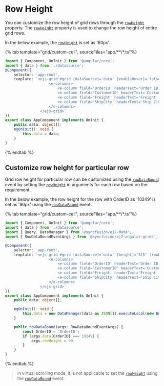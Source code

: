 # Row Height

You can customize the row height of grid rows through the [`rowHeight`](../../api/grid/#rowheight) property. The [`rowHeight`](../../api/grid/#rowheight) property
is used to change the row height of entire grid rows.

In the below example, the [`rowHeight`](../../api/grid/#rowheight) is set as '60px'.

{% tab template="grid/custom-cell", sourceFiles="app/**/*.ts"%}

```typescript
import { Component, OnInit } from '@angular/core';
import { data } from './datasource';
@Component({
    selector: 'app-root',
    template: `<ejs-grid #grid [dataSource]='data' [enableHover]='false' [allowSelection]='false' [height]='315' [rowHeight]='60'>
                    <e-columns>
                        <e-column field='OrderID' headerText='Order ID' textAlign='Right' width=100></e-column>
                        <e-column field='CustomerID' headerText='Customer ID' width=120></e-column>
                        <e-column field='Freight' headerText='Freight' textAlign='Right' format='C2' width=80></e-column>
                        <e-column field='ShipCity' headerText='Ship City' width=130 ></e-column>
                    </e-columns>
                </ejs-grid>`
})
export class AppComponent implements OnInit {
    public data: object[];
    ngOnInit(): void {
        this.data = data;
    }
}
```

{% endtab %}

## Customize row height for particular row

Grid row height for particular row can be customized using the [`rowDataBound`](../../api/grid/#rowdatabound)
event by setting the [`rowHeight`](../../api/grid/#rowheight) in arguments for each row based on the requirement.

In the below example, the row height for the row with OrderID as '10249' is set as '90px' using the [`rowDataBound`](../../api/grid/#rowdatabound) event.

{% tab template="grid/custom-cell", sourceFiles="app/**/*.ts"%}

```typescript
import { Component, OnInit } from '@angular/core';
import { data } from './datasource';
import { Query, DataManager } from '@syncfusion/ej2-data';
import { RowDataBoundEventArgs } from '@syncfusion/ej2-angular-grids';

@Component({
    selector: 'app-root',
    template: `<ejs-grid #grid [dataSource]='data' [height]='315' (rowDataBound)='rowDataBound($event)'>
                    <e-columns>
                        <e-column field='OrderID' headerText='Order ID' textAlign='Right' width=100></e-column>
                        <e-column field='CustomerID' headerText='Customer ID' width=120></e-column>
                        <e-column field='Freight' headerText='Freight' textAlign='Right' format='C2' width=80></e-column>
                        <e-column field='ShipCity' headerText='Ship City' width=130 ></e-column>
                    </e-columns>
                </ejs-grid>`
})
export class AppComponent implements OnInit {
    public data: object[];

    ngOnInit(): void {
        this.data = new DataManager(data as JSON[]).executeLocal(new Query().take(8));
    }

    public rowDataBound(args: RowDataBoundEventArgs) {
        const OrderID = 'OrderID';
        if (args.data[OrderID] === 10249) {
            args.rowHeight = 90;
        }
    }
}

```

{% endtab %}

> In virtual scrolling mode, it is not applicable to set the [`rowHeight`](../../api/grid/#rowheight) using the [`rowDataBound`](../../api/grid/#rowdatabound) event.